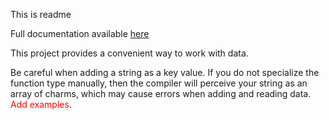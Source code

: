 This is readme

Full documentation available [here](https://mrognor.github.io/DataStorage/index.html)

This project provides a convenient way to work with data.

Be careful when adding a string as a key value. If you do not specialize the function type manually, 
then the compiler will perceive your string as an array of charms, which may cause errors when adding and reading data.
<span style="color:red">Add examples</span>.